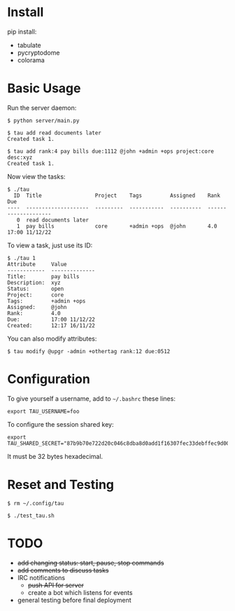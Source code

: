 # Install

pip install:

* tabulate
* pycryptodome
* colorama

# Basic Usage

Run the server daemon:

```
$ python server/main.py
```

```
$ tau add read documents later
Created task 1.

$ tau add rank:4 pay bills due:1112 @john +admin +ops project:core desc:xyz
Created task 1.
```

Now view the tasks:

```
$ ./tau
  ID  Title                 Project    Tags         Assigned    Rank    Due
----  --------------------  ---------  -----------  ----------  ------  --------------
   0  read documents later
   1  pay bills             core       +admin +ops  @john       4.0     17:00 11/12/22
```

To view a task, just use its ID:

```
$ ./tau 1
Attribute     Value
------------  --------------
Title:        pay bills
Description:  xyz
Status:       open
Project:      core
Tags:         +admin +ops
Assigned:     @john
Rank:         4.0
Due:          17:00 11/12/22
Created:      12:17 16/11/22
```

You can also modify attributes:

```
$ tau modify @upgr -admin +othertag rank:12 due:0512
```

# Configuration

To give yourself a username, add to `~/.bashrc` these lines:

```
export TAU_USERNAME=foo
```

To configure the session shared key:

```
export TAU_SHARED_SECRET="87b9b70e722d20c046c8dba8d0add1f16307fec33debffec9d001fd20dbca3ee"
```

It must be 32 bytes hexadecimal.

# Reset and Testing

```
$ rm ~/.config/tau
```

```
$ ./test_tau.sh
```

# TODO

* ~~add changing status: start, pause, stop commands~~
* ~~add comments to discuss tasks~~
* IRC notifications
    * ~~push API for server~~
    * create a bot which listens for events
* general testing before final deployment

